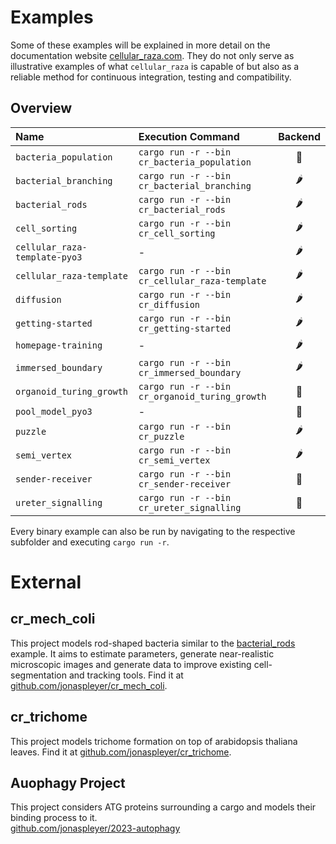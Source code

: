 # Examples

Some of these examples will be explained in more detail on the documentation website
[cellular_raza.com](https://cellular_raza.com).
They do not only serve as illustrative examples of what `cellular_raza` is capable of but also as a
reliable method for continuous integration, testing and compatibility.

## Overview

| Name                          | Execution Command                                 | Backend |
|:---                           |:---                                               |:---:|
| `bacteria_population`         | `cargo run -r --bin cr_bacteria_population`       | 🐧 |
| `bacterial_branching`         | `cargo run -r --bin cr_bacterial_branching`       | 🌶️ |
| `bacterial_rods`              | `cargo run -r --bin cr_bacterial_rods`            | 🌶️ |
| `cell_sorting`                | `cargo run -r --bin cr_cell_sorting`              | 🌶️ |
| `cellular_raza-template-pyo3` | -                                                 | 🌶️ |
| `cellular_raza-template`      | `cargo run -r --bin cr_cellular_raza-template`    | 🌶️ |
| `diffusion`                   | `cargo run -r --bin cr_diffusion`                 | 🌶️ |
| `getting-started`             | `cargo run -r --bin cr_getting-started`           | 🌶️ |
| `homepage-training`           | -                                                 | 🌶️ |
| `immersed_boundary`           | `cargo run -r --bin cr_immersed_boundary`         | 🌶️ |
| `organoid_turing_growth`      | `cargo run -r --bin cr_organoid_turing_growth`    | 🐧 |
| `pool_model_pyo3`             | -                                                 | 🐧 |
| `puzzle`                      | `cargo run -r --bin cr_puzzle`                    | 🌶️ |
| `semi_vertex`                 | `cargo run -r --bin cr_semi_vertex`               | 🌶️ |
| `sender-receiver`             | `cargo run -r --bin cr_sender-receiver`           | 🐧 |
| `ureter_signalling`           | `cargo run -r --bin cr_ureter_signalling`         | 🐧 |

Every binary example can also be run by navigating to the respective subfolder and executing `cargo
run -r`.

# External
## cr_mech_coli
This project models rod-shaped bacteria similar to the
[bacterial_rods](https://cellular-raza.com/showcase/bacterial-rods) example.
It aims to estimate parameters, generate near-realistic microscopic images and generate data to
improve existing cell-segmentation and tracking tools.
Find it at [github.com/jonaspleyer/cr_mech_coli](https://github.com/jonaspleyer/cr_mech_coli).

## cr_trichome
This project models trichome formation on top of arabidopsis thaliana leaves.
Find it at [github.com/jonaspleyer/cr_trichome](https://github.com/jonaspleyer/cr_trichome).

## Auophagy Project
This project considers ATG proteins surrounding a cargo and models their binding process to it.<br>
[github.com/jonaspleyer/2023-autophagy](https://github.com/jonaspleyer/2023-autophagy)
